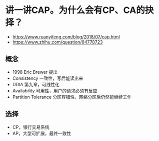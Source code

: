# 讲一讲CAP。为什么会有CP、CA的抉择？
- https://www.ruanyifeng.com/blog/2018/07/cap.html
- https://www.zhihu.com/question/64778723

## 概念
- 1998 Eric Brewer 提出
- Consistency 一致性，写后能读出来
- DDIA 第九章，可线性化
- Availability 可用性，用户的请求必须有反应
- Partition Tolerance 分区容错性，网络分区后仍然能继续工作

## 选择
- CP，银行交易系统
- AP，大型可扩展，最终一致性
